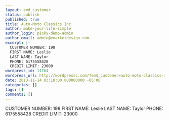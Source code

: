 ```yaml
---
layout: emd_customer
status: publish
published: true
title: Auto-Moto Classics Inc.
author: make-your-life-simple
author_login: picky-demo-admin
author_email: admin@emarketdesign.com
excerpt: |-
  CUSTOMER NUMBER: 198
  FIRST NAME: Leslie
  LAST NAME: Taylor
  PHONE: 6175558428
  CREDIT LIMIT: 23000
wordpress_id: 11764
wordpress_url: http://wordpressc.com/?emd_customer=auto-moto-classics-inc
date: 2013-11-14 03:18:00.000000000 -05:00
categories: []
tags: []
comments: []
---
```

CUSTOMER NUMBER: 198
FIRST NAME: Leslie
LAST NAME: Taylor
PHONE: 6175558428
CREDIT LIMIT: 23000
